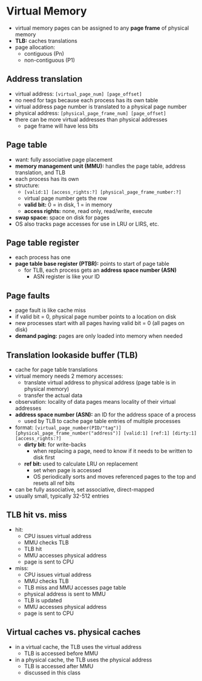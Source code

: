 # Virtual Memory
- virtual memory pages can be assigned to any **page frame** of physical memory
- **TLB:** caches translations
- page allocation:
    - contiguous (Pn)
    - non-contiguous (P1)

## Address translation
- virtual address: `[virtual_page_num] [page_offset]`
- no need for tags because each process has its own table
- virtual address page number is translated to a physical page number
- physical address: `[physical_page_frame_num] [page_offset]`
- there can be more virtual addresses than physical addresses
    - page frame will have less bits

## Page table
- want: fully associative page placement
- **memory management unit (MMU):** handles the page table, address translation, and TLB
- each process has its own
- structure:
    - `[valid:1] [access_rights:?] [physical_page_frame_number:?]`
    - virtual page number gets the row
    - **valid bit:** 0 = in disk, 1 = in memory
    - **access rights:** none, read only, read/write, execute
- **swap space:** space on disk for pages
- OS also tracks page accesses for use in LRU or LIRS, etc.

## Page table register
- each process has one
- **page table base register (PTBR):** points to start of page table
    - for TLB, each process gets an **address space number (ASN)**
        - ASN register is like your ID

## Page faults
- page fault is like cache miss
- if valid bit = 0, physical page number points to a location on disk
- new processes start with all pages having valid bit = 0 (all pages on disk)
- **demand paging:** pages are only loaded into memory when needed

## Translation lookaside buffer (TLB)
- cache for page table translations
- virtual memory needs 2 memory accesses:
    - translate virtual address to physical address (page table is in physical memory)
    - transfer the actual data
- observation: locality of data pages means locality of their virtual addresses
- **address space number (ASN):** an ID for the address space of a process
    - used by TLB to cache page table entries of multiple processes
- format: `[virtual_page_number(PID/"tag")] [physical_page_frame_number("address")] [valid:1] [ref:1] [dirty:1] [access_rights:?]`
    - **dirty bit:** for write-backs
        - when replacing a page, need to know if it needs to be written to disk first
    - **ref bit:** used to calculate LRU on replacement
        - set when page is accessed
        - OS periodically sorts and moves referenced pages to the top and resets all ref bits
- can be fully associative, set associative, direct-mapped
- usually small, typically 32-512 entries

## TLB hit vs. miss
- hit:
    - CPU issues virtual address
    - MMU checks TLB
    - TLB hit
    - MMU accesses physical address
    - page is sent to CPU
- miss:
    - CPU issues virtual address
    - MMU checks TLB
    - TLB miss and MMU accesses page table
    - physical address is sent to MMU
    - TLB is updated
    - MMU accesses physical address
    - page is sent to CPU

## Virtual caches vs. physical caches
- in a virtual cache, the TLB uses the virtual address
    - TLB is accessed before MMU
- in a physical cache, the TLB uses the physical address
    - TLB is accessed after MMU
    - discussed in this class

